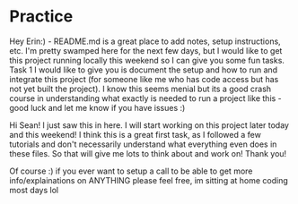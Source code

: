 # Practice
Hey Erin:) - README.md is a great place to add notes, setup instructions, etc. 
I'm pretty swamped here for the next few days, but I would like to get this project running locally this weekend so I can give you some fun tasks.
Task 1 I would like to give you is document the setup and how to run and integrate this project (for someone like me who has code access but has not yet built the project). 
I know this seems menial but its a good crash course in understanding what exactly is needed to run a project like this - good luck and let me know if you have issues :)

Hi Sean! I just saw this in here. I will start working on this project later today and this weekend! I think this is a great first task, as I followed a few tutorials and don't necessarily understand what everything even does in these files. So that will give me lots to think about and work on! 
Thank you! 

Of course :) if you ever want to setup a call to be able to get more info/explainations on ANYTHING please feel free, im sitting at home coding most days lol
